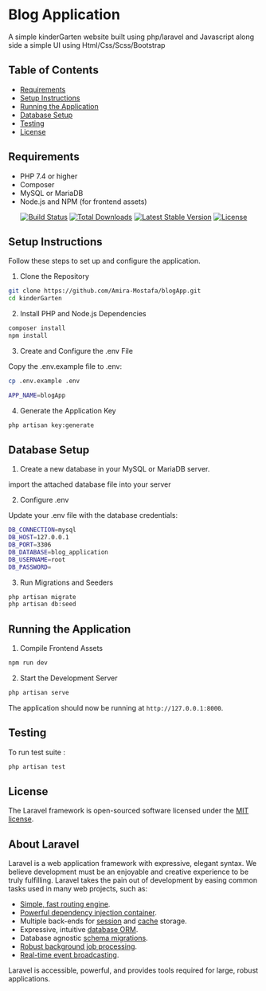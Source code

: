 # Blog Application

A simple kinderGarten website built using php/laravel and Javascript along side a simple UI using Html/Css/Scss/Bootstrap

## Table of Contents

- [Requirements](#requirements)
- [Setup Instructions](#setup-instructions)
- [Running the Application](#running-the-application)
- [Database Setup](#database-setup)
- [Testing](#testing)
- [License](#license)

## Requirements

- PHP 7.4 or higher
- Composer
- MySQL or MariaDB
- Node.js and NPM (for frontend assets)

<p align="center">
<a href="https://github.com/laravel/framework/actions"><img src="https://github.com/laravel/framework/workflows/tests/badge.svg" alt="Build Status"></a>
<a href="https://packagist.org/packages/laravel/framework"><img src="https://img.shields.io/packagist/dt/laravel/framework" alt="Total Downloads"></a>
<a href="https://packagist.org/packages/laravel/framework"><img src="https://img.shields.io/packagist/v/laravel/framework" alt="Latest Stable Version"></a>
<a href="https://packagist.org/packages/laravel/framework"><img src="https://img.shields.io/packagist/l/laravel/framework" alt="License"></a>
</p>

## Setup Instructions

Follow these steps to set up and configure the application.

1. Clone the Repository

```bash
git clone https://github.com/Amira-Mostafa/blogApp.git
cd kinderGarten
```

2. Install PHP and Node.js Dependencies

```bash
composer install
npm install
```

3. Create and Configure the .env File

Copy the .env.example file to .env:

```bash
cp .env.example .env
```

```bash
APP_NAME=blogApp
```

4. Generate the Application Key

```bash
php artisan key:generate
```

## Database Setup

1. Create a new database in your MySQL or MariaDB server.

import the attached database file into your server


2. Configure .env

Update your .env file with the database credentials:

```bash
DB_CONNECTION=mysql
DB_HOST=127.0.0.1
DB_PORT=3306
DB_DATABASE=blog_application 
DB_USERNAME=root
DB_PASSWORD=
```

3. Run Migrations and Seeders


```bash
php artisan migrate
php artisan db:seed
```

## Running the Application

1. Compile Frontend Assets

```bash
npm run dev
```

2. Start the Development Server


```bash
php artisan serve
```
The application should now be running at `http://127.0.0.1:8000`.


## Testing
To run test suite :

```bash
php artisan test
```

## License

The Laravel framework is open-sourced software licensed under the [MIT license](https://opensource.org/licenses/MIT).


## About Laravel

  
Laravel is a web application framework with expressive, elegant syntax. We believe development must be an enjoyable and creative experience to be truly fulfilling. Laravel takes the pain out of development by easing common tasks used in many web projects, such as:

- [Simple, fast routing engine](https://laravel.com/docs/routing).
- [Powerful dependency injection container](https://laravel.com/docs/container).
- Multiple back-ends for [session](https://laravel.com/docs/session) and [cache](https://laravel.com/docs/cache) storage.
- Expressive, intuitive [database ORM](https://laravel.com/docs/eloquent).
- Database agnostic [schema migrations](https://laravel.com/docs/migrations).
- [Robust background job processing](https://laravel.com/docs/queues).
- [Real-time event broadcasting](https://laravel.com/docs/broadcasting).

Laravel is accessible, powerful, and provides tools required for large, robust applications.




